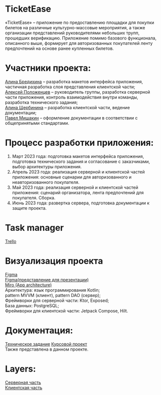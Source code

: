 # TicketEase
  «TicketEase» – приложение по предоставлению площадки для покупки билетов на различные культурно-массовые мероприятия, а также организации представлений руководителями небольших трупп, прошедших верификацию. Приложение помимо базового функционала, описанного выше, формирует для авторизованных покупателей ленту предпочтений на основе ранее купленных билетов.

# Участники проекта:
[Алина Бредихина](https://github.com/briilliin) – разработка макетов интерфейса приложения, частичная разработка слоя представления клиентской части;  
[Алексей Положенцев](https://github.com/Alex07062002) – руководитель группы, разработка серверной части приложения, контроль взаимодействия внутри команды, разработка технического задания;   
[Алина Щербинина](https://github.com/alinashch) – разработка клиентской части, ведение документации;  
[Павел Мишакин](https://github.com/mishakinGIT) – оформление документации в соответствии с общепринятыми стандартами.  

# Процесс разработки приложения:
1)	Март 2023 года: подготовка макетов интерфейса приложения, подготовка технического задания и согласование с заказчиками, выбор архитектуры приложения.  
2)	Апрель 2023 года: реализация серверной и клиентской частей приложения: основные сценарии для авторизованного и неавторизованного покупателя.  
3)	Май 2023 года: реализация серверной и клиентской частей приложения: сценарий организатора, лента предпочтений для покупателя. Сборка.  
4)	Июнь 2023 года: развертка сервера, подготовка документации к защите проекта.  

# Task manager
[Trello](https://trello.com/b/Bb9wuqqQ/concertticketseller)  

# Визуализация проекта
[Figma](https://www.figma.com/file/s0CDQJppLLEYR08BFfLLfi/TicketEase-Upgrade?type=design&node-id=0-1&t=PZtJM6pVqTOTzsjr-0)  
[Figma(представление для презентации)](https://www.figma.com/file/tdOG9JBKYX5Lrs92TDlV6F/Untitled?node-id=0%3A1&t=eE5Y2vTapVNAN9RP-1)  
[Miro (App architecture)](https://miro.com/app/board/uXjVMbiC6pc=/?share_link_id=458892867192)  
Архитектура: язык программирования Kotlin;  
pattern MVVM (клиент), pattern DAO (сервер);  
Фреймворки для серверной части: Ktor, Exposed;  
База данных: PostgreSQL;  
Фреймворки для клиентской части: Jetpack Compose, Hilt.

# Документация:
[Техническое задание](https://docs.google.com/document/d/1V-doTjfKDymV8wawug18wScM_Oo9z477/edit?usp=sharing&ouid=111021336820288723141&rtpof=true&sd=true) 
[Курсовой проект](https://docs.google.com/document/d/15V8hZoPt1lLatRSN1NjlkiLXLzAWUjKB/edit?usp=sharing&ouid=111021336820288723141&rtpof=true&sd=true)  
Также представлена в данном проекте.

# Layers:  
[Серверная часть](https://github.com/Alex07062002/ticketEase)  
[Клиентская часть](https://github.com/alinashch/TicketEase_frontend)  


